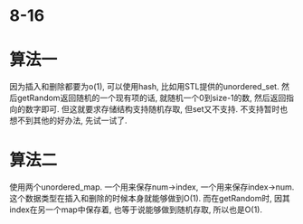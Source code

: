 # 8-16

# 算法一

因为插入和删除都要为o(1), 可以使用hash, 比如用STL提供的unordered_set.
然后getRandom返回随机的一个现有项的话, 就随机一个0到size-1的数, 然后返回指向的数字即可. 但这就要求存储结构支持随机存取, 但set又不支持.
不支持暂时也想不到其他的好办法, 先试一试了.

# 算法二

使用两个unordered_map.
一个用来保存num->index, 一个用来保存index->num.
这个数据类型在插入和删除的时候本身就能够做到O(1).
而在getRandom时, 因其index在另一个map中保存着, 也等于说能够做到随机存取, 所以也是O(1).